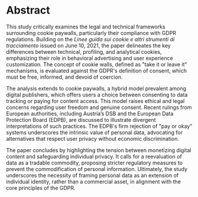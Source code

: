# Abstract

This study critically examines the legal and technical frameworks surrounding cookie paywalls, particularly their compliance with GDPR regulations. 
Building on the *Linee guida sui cookie e altri strumenti di tracciamento* issued on June 10, 2021, the paper delineates the key differences between technical, profiling, and analytical cookies, 
emphasizing their role in behavioral advertising and user experience customization. The concept of cookie walls, defined as "take it or leave it" mechanisms, is evaluated against the GDPR's definition of consent, 
which must be free, informed, and devoid of coercion.

The analysis extends to cookie paywalls, a hybrid model prevalent among digital publishers, which offers users a choice between consenting to data tracking or paying for content access. 
This model raises ethical and legal concerns regarding user freedom and genuine consent. 
Recent rulings from European authorities, including Austria’s DSB and the European Data Protection Board (EDPB), are discussed to illustrate divergent interpretations of such practices. 
The EDPB's firm rejection of "pay or okay" systems underscores the intrinsic value of personal data, advocating for alternatives that respect user privacy without economic discrimination.

The paper concludes by highlighting the tension between monetizing digital content and safeguarding individual privacy. It calls for a reevaluation of data as a tradable commodity, proposing stricter 
regulatory measures to prevent the commodification of personal information. Ultimately, the study underscores the necessity of framing personal data as an extension of individual identity, 
rather than a commercial asset, in alignment with the core principles of the GDPR.
